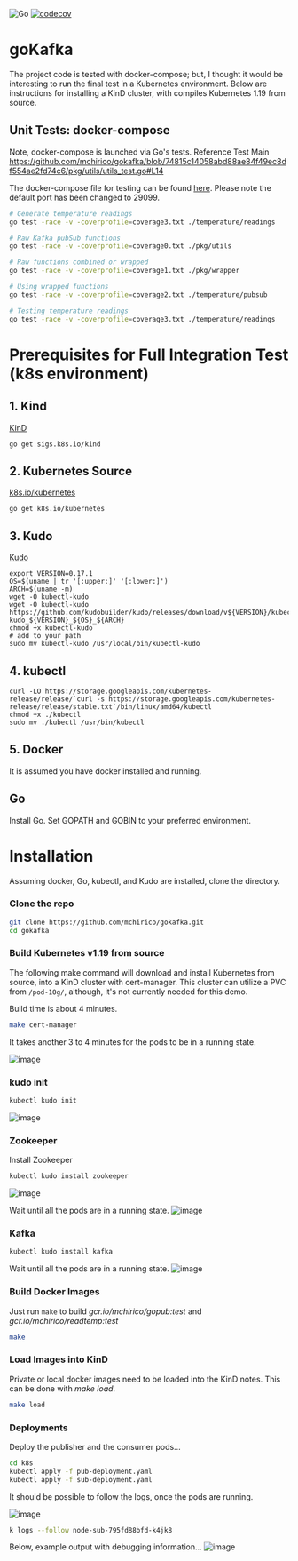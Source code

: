 ![Go](https://github.com/mchirico/gokafka/workflows/Go/badge.svg)
[![codecov](https://codecov.io/gh/mchirico/goKafka/branch/main/graph/badge.svg?token=AU1KLS2WIJ)](https://codecov.io/gh/mchirico/gokafka)


# goKafka

The project code is tested with docker-compose; but, I thought it would be interesting to
run the final test in a Kubernetes environment.  Below are instructions for installing a
KinD cluster, with compiles Kubernetes 1.19 from source.

## Unit Tests:  docker-compose

Note, docker-compose is launched via Go's tests.  Reference Test Main https://github.com/mchirico/gokafka/blob/74815c14058abd88ae84f49ec8df554ae2fd74c6/pkg/utils/utils_test.go#L14

The docker-compose file for testing can be found [here](https://github.com/mchirico/gokafka/blob/74815c14058abd88ae84f49ec8df554ae2fd74c6/compose/docker-compose.yml#L22).  Please note the default port has been changed to 29099.

```bash
# Generate temperature readings
go test -race -v -coverprofile=coverage3.txt ./temperature/readings

# Raw Kafka pubSub functions
go test -race -v -coverprofile=coverage0.txt ./pkg/utils

# Raw functions combined or wrapped
go test -race -v -coverprofile=coverage1.txt ./pkg/wrapper

# Using wrapped functions
go test -race -v -coverprofile=coverage2.txt ./temperature/pubsub

# Testing temperature readings
go test -race -v -coverprofile=coverage3.txt ./temperature/readings

```




# Prerequisites for Full Integration Test (k8s environment)

## 1. Kind
[KinD](https://kind.sigs.k8s.io/) 
```
go get sigs.k8s.io/kind
```

## 2. Kubernetes Source
[k8s.io/kubernetes](https://github.com/kubernetes/kubernetes)
```
go get k8s.io/kubernetes
```

## 3. Kudo
[Kudo](https://kudo.dev/docs/cli/installation.html#cli-installation)
```
export VERSION=0.17.1
OS=$(uname | tr '[:upper:]' '[:lower:]')
ARCH=$(uname -m)
wget -O kubectl-kudo 
wget -O kubectl-kudo https://github.com/kudobuilder/kudo/releases/download/v${VERSION}/kubectl-kudo_${VERSION}_${OS}_${ARCH}
chmod +x kubectl-kudo
# add to your path
sudo mv kubectl-kudo /usr/local/bin/kubectl-kudo

```

## 4. kubectl

```
curl -LO https://storage.googleapis.com/kubernetes-release/release/`curl -s https://storage.googleapis.com/kubernetes-release/release/stable.txt`/bin/linux/amd64/kubectl
chmod +x ./kubectl
sudo mv ./kubectl /usr/bin/kubectl
```

## 5. Docker
It is assumed you have docker installed and running.


## Go
Install Go.  Set GOPATH and GOBIN to your preferred environment.

# Installation

Assuming docker, Go, kubectl,  and Kudo are installed, clone the directory.


### Clone the repo
```bash
git clone https://github.com/mchirico/gokafka.git
cd gokafka 
```

### Build Kubernetes v1.19 from source

The following make command will download and install Kubernetes from source, into a KinD
cluster with cert-manager.  This cluster can utilize a PVC from `/pod-10g/`, although, it's
not currently needed for this demo.  

Build time is about 4 minutes.

```bash
make cert-manager
```
It takes another 3 to 4 minutes for the pods to be in a running state.


![image](https://user-images.githubusercontent.com/755710/97125844-8d70ef80-170b-11eb-9bf8-04f549503277.png)

### kudo init
```bash
kubectl kudo init
```

![image](https://user-images.githubusercontent.com/755710/97125970-f22c4a00-170b-11eb-9f88-f6d384caf787.png)


### Zookeeper

Install Zookeeper
```bash
kubectl kudo install zookeeper
```
![image](https://user-images.githubusercontent.com/755710/97126153-839bbc00-170c-11eb-8188-055307775634.png)


Wait until all the pods are in a running state.
![image](https://user-images.githubusercontent.com/755710/97126185-8e565100-170c-11eb-8008-997f141f8fe4.png)


### Kafka
```bash
kubectl kudo install kafka
```

Wait until all the pods are in a running state.
![image](https://user-images.githubusercontent.com/755710/97126369-015fc780-170d-11eb-9dd8-a4c07f76d4a0.png)


### Build Docker Images

Just run `make` to build *gcr.io/mchirico/gopub:test* and *gcr.io/mchirico/readtemp:test*

```bash
make
```

### Load Images into KinD

Private or local docker images need to be loaded into the KinD notes.  This can be done with *make load*.

```bash
make load
```

### Deployments

Deploy the publisher and the consumer pods...

```bash
cd k8s
kubectl apply -f pub-deployment.yaml
kubectl apply -f sub-deployment.yaml
```

It should be possible to follow the logs, once the pods are running.

![image](https://user-images.githubusercontent.com/755710/97127144-3bca6400-170f-11eb-9276-d09247c27a10.png)


```bash
k logs --follow node-sub-795fd88bfd-k4jk8
```

Below, example output with debugging information...
![image](https://user-images.githubusercontent.com/755710/97127219-64525e00-170f-11eb-9135-1923c5f89088.png)






















